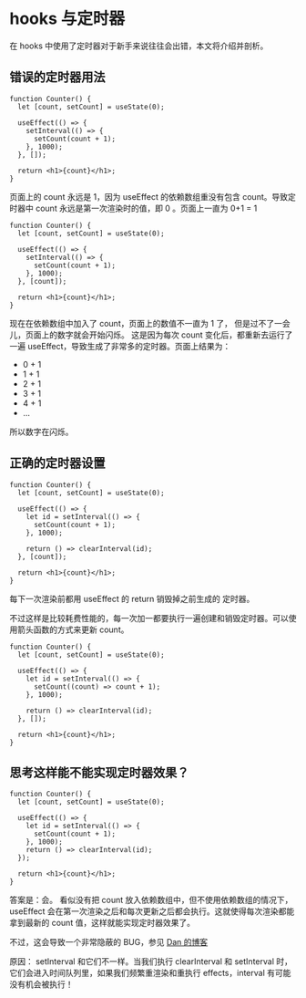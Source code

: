 # hooks 与定时器

在 hooks 中使用了定时器对于新手来说往往会出错，本文将介绍并剖析。

## 错误的定时器用法

```
function Counter() {
  let [count, setCount] = useState(0);

  useEffect(() => {
    setInterval(() => {
      setCount(count + 1);
    }, 1000);
  }, []);

  return <h1>{count}</h1>;
}
```

页面上的 count 永远是 1，因为 useEffect 的依赖数组重没有包含 count。导致定时器中 count 永远是第一次渲染时的值，即 0 。页面上一直为 0+1 = 1

```
function Counter() {
  let [count, setCount] = useState(0);

  useEffect(() => {
    setInterval(() => {
      setCount(count + 1);
    }, 1000);
  }, [count]);

  return <h1>{count}</h1>;
}
```

现在在依赖数组中加入了 count，页面上的数值不一直为 1 了， 但是过不了一会儿，页面上的数字就会开始闪烁。 这是因为每次 count 变化后，都重新去运行了一遍 useEffect，导致生成了非常多的定时器。页面上结果为：

- 0 + 1
- 1 + 1
- 2 + 1
- 3 + 1
- 4 + 1
- ...

所以数字在闪烁。

## 正确的定时器设置

```
function Counter() {
  let [count, setCount] = useState(0);

  useEffect(() => {
    let id = setInterval(() => {
      setCount(count + 1);
    }, 1000);

    return () => clearInterval(id);
  }, [count]);

  return <h1>{count}</h1>;
}
```

每下一次渲染前都用 useEffect 的 return 销毁掉之前生成的 定时器。

不过这样是比较耗费性能的，每一次加一都要执行一遍创建和销毁定时器。可以使用箭头函数的方式来更新 count。

```
function Counter() {
  let [count, setCount] = useState(0);

  useEffect(() => {
    let id = setInterval(() => {
      setCount((count) => count + 1);
    }, 1000);

    return () => clearInterval(id);
  }, []);

  return <h1>{count}</h1>;
}
```

## 思考这样能不能实现定时器效果？

```
function Counter() {
  let [count, setCount] = useState(0);

  useEffect(() => {
    let id = setInterval(() => {
      setCount(count + 1);
    }, 1000);
    return () => clearInterval(id);
  });

  return <h1>{count}</h1>;
}
```

答案是：会。 看似没有把 count 放入依赖数组中，但不使用依赖数组的情况下，useEffect 会在第一次渲染之后和每次更新之后都会执行。这就使得每次渲染都能拿到最新的 count 值，这样就能实现定时器效果了。

不过，这会导致一个非常隐蔽的 BUG，参见 [Dan 的博客](https://overreacted.io/zh-hans/making-setinterval-declarative-with-react-hooks/#%E7%AC%AC%E4%B8%80%E6%AC%A1%E5%B0%9D%E8%AF%95)

原因： setInterval 和它们不一样。当我们执行 clearInterval 和 setInterval 时，它们会进入时间队列里，如果我们频繁重渲染和重执行 effects，interval 有可能没有机会被执行！

